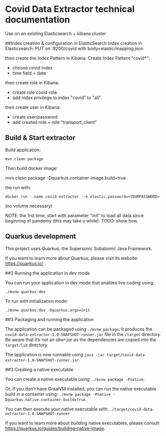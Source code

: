 # Covid Data Extractor technical documentation

Use on an existing Elasticsearch + kibana cluster

##Index creation & configuration in ElasticSearch
Index creation in Elasticsearch: 
PUT on <host>:9200/covid with body=elastic/mapping.json

then create the Index Pattern in Kibana: Create Index Pattern "covid*":
* choose covid index
* time field = date

then create role in Kibana: 
* create role covid-role
* add index privilege to index "covid" to "all"

then create user in Kibana: 
* create user/password
* add created role + role "transport_client"

## Build & Start extractor
Build application: 

`mvn clean package`

Then build docker image:

 mvn clean package -Dquarkus.container-image.build=true 

the run with: 

`docker run --name covid-extractor --e elastic.password=<YOURPASSWORD>`
 
(no volume necessary)


NOTE: the 1rst time, start with parameter "init" to load all data since beginning of pandemy (this may take a while).
TODO: show how. 

## Quarkus development
This project uses Quarkus, the Supersonic Subatomic Java Framework.


If you want to learn more about Quarkus, please visit its website: https://quarkus.io/ .

##3 Running the application in dev mode

You can run your application in dev mode that enables live coding using:
```
./mvnw quarkus:dev
```

To run with initialization mode: 
```
./mvnw quarkus:dev -Dquarkus.args=init
```

##3 Packaging and running the application

The application can be packaged using `./mvnw package`.
It produces the `covid-data-extractor-1.0-SNAPSHOT-runner.jar` file in the `/target` directory.
Be aware that it’s not an _über-jar_ as the dependencies are copied into the `target/lib` directory.

The application is now runnable using `java -jar target/covid-data-extractor-1.0-SNAPSHOT-runner.jar`.

##3 Creating a native executable

You can create a native executable using: `./mvnw package -Pnative`.

Or, if you don't have GraalVM installed, you can run the native executable build in a container using: `./mvnw package -Pnative -Dquarkus.native.container-build=true`.

You can then execute your native executable with: `./target/covid-data-extractor-1.0-SNAPSHOT-runner`

If you want to learn more about building native executables, please consult https://quarkus.io/guides/building-native-image.